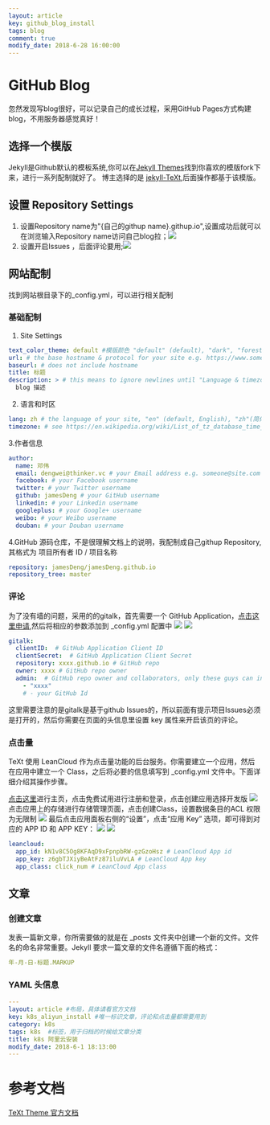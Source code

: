 ```yaml
---
layout: article
key: github_blog_install
tags: blog
comment: true
modify_date: 2018-6-28 16:00:00
---
```

# GitHub Blog
忽然发现写blog很好，可以记录自己的成长过程，采用GitHub Pages方式构建blog，不用服务器感觉真好！
## 选择一个模版
Jekyll是Github默认的模板系统,你可以在[Jekyll Themes](http://jekyllthemes.org/)找到你喜欢的模版fork下来，进行一系列配制就好了。
博主选择的是 [jekyll-TeXt](https://tianqi.name/jekyll-TeXt-theme/),后面操作都基于该模版。
## 设置 Repository Settings
1. 设置Repository name为"{自己的githup name}.githup.io",设置成功后就可以在浏览输入Repository name访问自己blog拉；![](https://raw.githubusercontent.com/jamesDeng/jamesDeng.github.io/master/images/github_blog/Settings1.png)
2. 设置开启Issues ，后面评论要用;![](https://raw.githubusercontent.com/jamesDeng/jamesDeng.github.io/master/images/github_blog/Settings2.png)
## 网站配制
找到网站根目录下的_config.yml，可以进行相关配制
### 基础配制
1. Site Settings
```YAML
text_color_theme: default #模版颜色 "default" (default), "dark", "forest", "ocean", "chocolate", "orange"
url: # the base hostname & protocol for your site e.g. https://www.someone.com
baseurl: # does not include hostname
title: 标题
description: > # this means to ignore newlines until "Language & timezone"
  blog 描述
```
2. 语言和时区
```YAML
lang: zh # the language of your site, "en" (default, English), "zh"(简体中文), "zh-Hans"(简体中文), "zh-Hant"(繁體中文)
timezone: # see https://en.wikipedia.org/wiki/List_of_tz_database_time_zones for the available values
```
3.作者信息
```YAML
author:
  name: 邓伟
  email: dengwei@thinker.vc # your Email address e.g. someone@site.com
  facebook: # your Facebook username
  twitter: # your Twitter username
  github: jamesDeng # your GitHub username
  linkedin: # your Linkedin username
  googleplus: # your Google+ username
  weibo: # your Weibo username
  douban: # your Douban username
```
4.GitHub 源码仓库，不是很理解文档上的说明，我配制成自己githup Repository,其格式为 项目所有者 ID / 项目名称
```YAML
repository: jamesDeng/jamesDeng.github.io
repository_tree: master
```
### 评论
为了没有墙的问题，采用的的gitalk，首先需要一个 GitHub Application，[点击这里申请](https://github.com/settings/applications/new),然后将相应的参数添加到 _config.yml 配置中
![](https://raw.githubusercontent.com/jamesDeng/jamesDeng.github.io/master/images/github_blog/githuba_app_apply1.png)
![](https://raw.githubusercontent.com/jamesDeng/jamesDeng.github.io/master/images/github_blog/githuba_app_apply2.png)

```YAML
gitalk:
  clientID:  # GitHub Application Client ID
  clientSecret:  # GitHub Application Client Secret
  repository: xxxx.github.io # GitHub repo
  owner: xxxx # GitHub repo owner
  admin:  # GitHub repo owner and collaborators, only these guys can initialize GitHub issues, IT IS A LIST.
    - "xxxx"
    # - your GitHub Id
```

这里需要注意的是gitalk是基于github Issues的，所以前面有提示项目Issues必须是打开的，然后你需要在页面的头信息里设置 key 属性来开启该页的评论。
### 点击量
TeXt 使用 LeanCloud 作为点击量功能的后台服务。你需要建立一个应用，然后在应用中建立一个 Class，之后将必要的信息填写到 _config.yml 文件中。下面详细介绍其操作步骤。

[点击这里](https://leancloud.cn/)进行主页，点击免费试用进行注册和登录，点击创建应用选择开发版
![](https://raw.githubusercontent.com/jamesDeng/jamesDeng.github.io/master/images/github_blog/leancloud1.png)
点击应用上的存储进行存储管理页面，点击创建Class，设置数据条目的ACL 权限为无限制
![](https://raw.githubusercontent.com/jamesDeng/jamesDeng.github.io/master/images/github_blog/leancloud2.png)
最后点击应用面板右侧的“设置”，点击“应用 Key” 选项，即可得到对应的 APP ID 和 APP KEY：
![](https://raw.githubusercontent.com/jamesDeng/jamesDeng.github.io/master/images/github_blog/leancloud3.png)
![](https://raw.githubusercontent.com/jamesDeng/jamesDeng.github.io/master/images/github_blog/leancloud4.png)
```YAML
leancloud:
  app_id: kN1v8C5Og8KFAqD9xFpnpbRW-gzGzoHsz # LeanCloud App id
  app_key: z6gbTJXiyBeAtFz87iluVvLA # LeanCloud App key
  app_class: click_num # LeanCloud App class
```
## 文章
### 创建文章
发表一篇新文章，你所需要做的就是在 _posts 文件夹中创建一个新的文件。文件名的命名非常重要。Jekyll 要求一篇文章的文件名遵循下面的格式：
```YAML
年-月-日-标题.MARKUP
```
### YAML 头信息
```YAML
---
layout: article #布局，具体请看官方文档
key: k8s_aliyun_install #唯一标识文章，评论和点击量都需要用到
category: k8s
tags: k8s  #标签，用于归档的时候给文章分类
title: k8s 阿里云安装
modify_date: 2018-6-1 18:13:00
---
```

参考文档
===
[TeXt Theme 官方文档](https://tianqi.name/jekyll-TeXt-theme/docs/zh/quick-start)